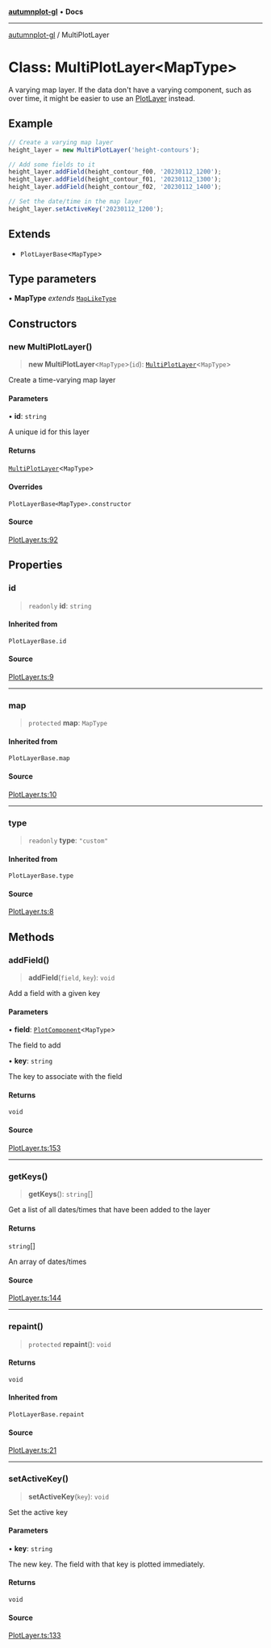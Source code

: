 [**autumnplot-gl**](../index.md) • **Docs**

***

[autumnplot-gl](../globals.md) / MultiPlotLayer

# Class: MultiPlotLayer\<MapType\>

A varying map layer. If the data don't have a varying component, such as over time, it might be easier to use an [PlotLayer](PlotLayer.md) instead.

## Example

```ts
// Create a varying map layer
height_layer = new MultiPlotLayer('height-contours');

// Add some fields to it
height_layer.addField(height_contour_f00, '20230112_1200');
height_layer.addField(height_contour_f01, '20230112_1300');
height_layer.addField(height_contour_f02, '20230112_1400');

// Set the date/time in the map layer
height_layer.setActiveKey('20230112_1200');
```

## Extends

- `PlotLayerBase`\<`MapType`\>

## Type parameters

• **MapType** *extends* [`MapLikeType`](../type-aliases/MapLikeType.md)

## Constructors

### new MultiPlotLayer()

> **new MultiPlotLayer**\<`MapType`\>(`id`): [`MultiPlotLayer`](MultiPlotLayer.md)\<`MapType`\>

Create a time-varying map layer

#### Parameters

• **id**: `string`

A unique id for this layer

#### Returns

[`MultiPlotLayer`](MultiPlotLayer.md)\<`MapType`\>

#### Overrides

`PlotLayerBase<MapType>.constructor`

#### Source

[PlotLayer.ts:92](https://github.com/tsupinie/autumnplot-gl/blob/7275cfd3c408281ebdf9877f1a2a5b354d6cd87f/src/PlotLayer.ts#L92)

## Properties

### id

> `readonly` **id**: `string`

#### Inherited from

`PlotLayerBase.id`

#### Source

[PlotLayer.ts:9](https://github.com/tsupinie/autumnplot-gl/blob/7275cfd3c408281ebdf9877f1a2a5b354d6cd87f/src/PlotLayer.ts#L9)

***

### map

> `protected` **map**: `MapType`

#### Inherited from

`PlotLayerBase.map`

#### Source

[PlotLayer.ts:10](https://github.com/tsupinie/autumnplot-gl/blob/7275cfd3c408281ebdf9877f1a2a5b354d6cd87f/src/PlotLayer.ts#L10)

***

### type

> `readonly` **type**: `"custom"`

#### Inherited from

`PlotLayerBase.type`

#### Source

[PlotLayer.ts:8](https://github.com/tsupinie/autumnplot-gl/blob/7275cfd3c408281ebdf9877f1a2a5b354d6cd87f/src/PlotLayer.ts#L8)

## Methods

### addField()

> **addField**(`field`, `key`): `void`

Add a field with a given key

#### Parameters

• **field**: [`PlotComponent`](PlotComponent.md)\<`MapType`\>

The field to add

• **key**: `string`

The key to associate with the field

#### Returns

`void`

#### Source

[PlotLayer.ts:153](https://github.com/tsupinie/autumnplot-gl/blob/7275cfd3c408281ebdf9877f1a2a5b354d6cd87f/src/PlotLayer.ts#L153)

***

### getKeys()

> **getKeys**(): `string`[]

Get a list of all dates/times that have been added to the layer

#### Returns

`string`[]

An array of dates/times

#### Source

[PlotLayer.ts:144](https://github.com/tsupinie/autumnplot-gl/blob/7275cfd3c408281ebdf9877f1a2a5b354d6cd87f/src/PlotLayer.ts#L144)

***

### repaint()

> `protected` **repaint**(): `void`

#### Returns

`void`

#### Inherited from

`PlotLayerBase.repaint`

#### Source

[PlotLayer.ts:21](https://github.com/tsupinie/autumnplot-gl/blob/7275cfd3c408281ebdf9877f1a2a5b354d6cd87f/src/PlotLayer.ts#L21)

***

### setActiveKey()

> **setActiveKey**(`key`): `void`

Set the active key

#### Parameters

• **key**: `string`

The new key. The field with that key is plotted immediately.

#### Returns

`void`

#### Source

[PlotLayer.ts:133](https://github.com/tsupinie/autumnplot-gl/blob/7275cfd3c408281ebdf9877f1a2a5b354d6cd87f/src/PlotLayer.ts#L133)
